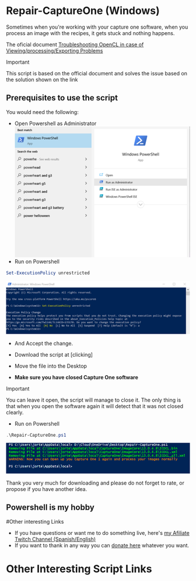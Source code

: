 # Repair-CaptureOne (Windows)

Sometimes when you're working with your capture one software, when you process an image with the recipes, it gets stuck and nothing happens.

The oficial document [Troubleshooting OpenCL in case of Viewing/processing/Exporting Problems](https://support.captureone.com/hc/en-us/articles/360002404937-Troubleshooting-OpenCL-in-case-of-viewing-processing-exporting-problems)


> [!IMPORTANT]
> This script is based on the official document and solves the issue based on the solution shown on the link
 

## Prerequisites to use the script

You would need the following:

- Open Powershell as Administrator
![image](../../Images/General/OpenPSasAdmin01.png)
- Run on Powershell
```Powershell
Set-ExecutionPolicy unrestricted
```
![image](../../Images/General/OpenPSasAdmin02.png)
- And Accept the change.

- Download the script at [clicking]
- Move the file into the Desktop
- <b>Make sure you have closed Capture One software</b>

>[!IMPORTANT]
> You can leave it open, the script will manage to close it. The only thing is that when you open the software again it will detect that it was not closed clearly.

- Run on Powershell
```Powershell
.\Repair-CaptureOne.ps1
```
![image](../..//Images/RepairCaptureOne/Repair-CaptureOne.png)


Thank you very much for downloading and please do not forget to rate, or propose if you have another idea.


## Powershell is my hobby

#Other interesting Links


- If you have questions or want me to do something live, here's [my Afiliate Twitch Channel (Spanish/English)](https://twitch.tv/j0rt)
- If you want to thank in any way you can [donate here](https://streamlabs.com/j0rt/tip) whatever you want. 

# Other Interesting Script Links



